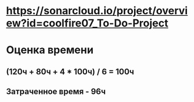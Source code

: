# https://sonarcloud.io/project/overview?id=coolfire07_To-Do-Project

# Оценка времени

## (120ч + 80ч + 4 * 100ч) / 6 = 100ч
## Затраченное время - 96ч
